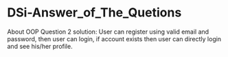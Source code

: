 # DSi-Answer_of_The_Quetions

About OOP Question 2 solution:
User can register using valid email and password, then user can login, if account exists then user can directly login and see his/her profile.

